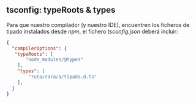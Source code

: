 ## tsconfig: typeRoots & types

Para que nuestro compilador (y nuestro IDE), encuentren los ficheros de tipado instalados desde *npm*, el fichero _tsconfig.json_ deberá incluir:

```json
{
  "compilerOptions": {
   "typeRoots": [
       "node_modules/@types"
    ],
    "types": [
        "ruta/rara/a/tipado.d.ts"
    ],
  }
}
```